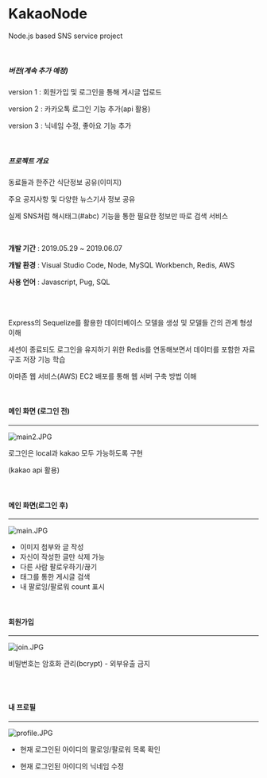 # KakaoNode
Node.js based SNS service project

<br>

##### 버전(계속 추가 예정)

version 1 : 회원가입 및 로그인을 통해 게시글 업로드

version 2 : 카카오톡 로그인 기능 추가(api 활용)

version 3 : 닉네임 수정, 좋아요 기능 추가

<br>

##### 프로젝트 개요

동료들과 한주간 식단정보 공유(이미지)

주요 공지사항 및 다양한 뉴스기사 정보 공유

실제 SNS처럼 해시태그(#abc) 기능을 통한 필요한 정보만 따로 검색 서비스

<br>

**개발 기간** : 2019.05.29 ~ 2019.06.07

**개발 환경** : Visual Studio Code, Node, MySQL Workbench, Redis, AWS

**사용 언어** : Javascript, Pug, SQL

<br>

<br>

Express의 Sequelize를 활용한 데이터베이스 모델을 생성 및 모델들 간의 관계 형성 이해

세션이 종료되도 로그인을 유지하기 위한 Redis를 연동해보면서 데이터를 포함한 자료구조 저장 기능 학습

아마존 웹 서비스(AWS) EC2 배포를 통해 웹 서버 구축 방법 이해

<br>

#### 메인 화면 (로그인 전)

---

![main2.JPG](https://github.com/kim6394/KakaoNode/blob/master/screenshot/main2.JPG?raw=true)

로그인은 local과 kakao 모두 가능하도록 구현

(kakao api 활용)

<br>

#### 메인 화면(로그인 후)

---

![main.JPG](https://github.com/kim6394/KakaoNode/blob/master/screenshot/main.JPG?raw=true)

- 이미지 첨부와 글 작성
- 자신이 작성한 글만 삭제 가능
- 다른 사람 팔로우하기/끊기
- 태그를 통한 게시글 검색
- 내 팔로잉/팔로워 count 표시

<br>

#### 회원가입

---

![join.JPG](https://github.com/kim6394/KakaoNode/blob/master/screenshot/join.JPG?raw=true)

비밀번호는 암호화 관리(bcrypt) - 외부유출 금지

<br>

<br>

#### 내 프로필

---

![profile.JPG](https://github.com/kim6394/KakaoNode/blob/master/screenshot/profile.JPG?raw=true)

- 현재 로그인된 아이디의 팔로잉/팔로워 목록 확인

- 현재 로그인된 아이디의 닉네임 수정
